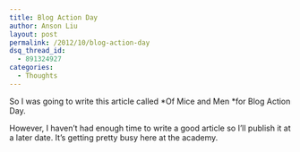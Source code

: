 ```yaml
---
title: Blog Action Day
author: Anson Liu
layout: post
permalink: /2012/10/blog-action-day
dsq_thread_id:
  - 891324927
categories:
  - Thoughts
---
```

So I was going to write this article called *Of Mice and Men *for Blog Action Day.

However, I haven&#8217;t had enough time to write a good article so I&#8217;ll publish it at a later date. It&#8217;s getting pretty busy here at the academy.
